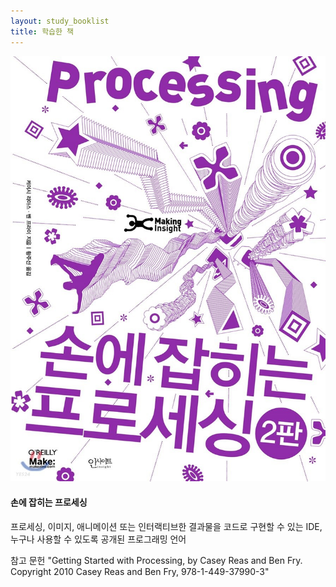 ```yaml
---
layout: study_booklist
title: 학습한 책
---
```


<div class="features">
	<article>
		<a href="/post_study_processing/processing_01_01_01" class="image"><img src="/assets/study_booklist/Book01_Processing.jpg" alt="" /></a>
		<div class="inner">
			<h4>손에 잡히는 프로세싱</h4>
			<p>프로세싱, 이미지, 애니메이션 또는 인터랙티브한 결과물을 코드로 구현할 수 있는 IDE, 누구나 사용할 수 있도록 공개된 프로그래밍 언어</p>
			<p>참고 문헌 "Getting Started with Processing, by Casey Reas and Ben Fry. Copyright 2010 Casey Reas and Ben Fry, 978-1-449-37990-3"</p>
		</div>
	</article>
</div>
		

